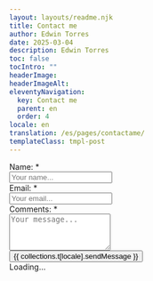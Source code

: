 ```yaml
---
layout: layouts/readme.njk
title: Contact me
author: Edwin Torres
date: 2025-03-04
description: Edwin Torres
toc: false
tocIntro: ""
headerImage: 
headerImageAlt: 
eleventyNavigation:
  key: Contact me
  parent: en
  order: 4
locale: en
translation: /es/pages/contactame/
templateClass: tmpl-post
---
```

<div id="alert-form" >
</div>
<form id="contactForm">
    <!-- Hidden input to store the reCAPTCHA token -->
    <input id="recaptchaToken" name="recaptchaToken" type="hidden" />
    <div class="row mt-2">
        <div class="col-md-6">
            <div class="mb-3">
                <label class="form-label">Name: <span class="text-danger">*</span></label>
                <div class="form-icon position-relative">
                    <i data-feather="user" class="fea icon-sm icons"></i>
                    <input name="name" id="name" type="text" class="form-control ps-5" placeholder="Your name..." required>
                </div>
            </div>
        </div><!--end col-->
        <div class="col-md-6">
            <div class="mb-3">
                <label class="form-label">Email: <span class="text-danger">*</span></label>
                <div class="form-icon position-relative">
                    <i data-feather="mail" class="fea icon-sm icons"></i>
                    <input name="email" id="email" type="email" class="form-control ps-5" placeholder="Your email..."
                    pattern="[a-z0-9._%+\-]+@[a-z0-9.\-]+\.[a-z]{2,}$" required>
                </div>
            </div> 
        </div><!--end col-->
        <div class="col-md-12">
            <div class="mb-3">
                <label class="form-label">Comments: <span class="text-danger">*</span></label>
                <div class="form-icon position-relative">
                    <i data-feather="message-circle" class="fea icon-sm icons"></i>
                    <textarea name="message" id="message" rows="4" class="form-control ps-5" placeholder="Your message..." required></textarea>
                </div>
            </div>
        </div>
    </div><!--end row-->
    <div class="row">
        <div class="col-sm-12" >
            <div class="d-flex align-items-center">
                <div>
                    <input type="submit" id="submit" name="send" class="btn btn-primary" value="{{ collections.t[locale].sendMessage }}">
                </div>
                <div id="loading-btn">
                    <div class="spinner-border text-primary m-2" role="status">
                        <span class="visually-hidden">Loading...</span>
                    </div>
                </div>
            </div>
        </div><!--end col-->
    </div><!--end row-->

</form>
<script src="{{ '/assets/js/contact.js' | hash }}"></script>

